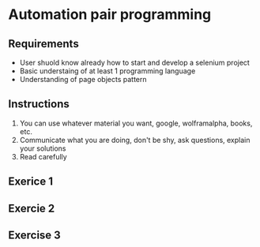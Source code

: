 # Automation pair programming

## Requirements

- User shuold know already how to start and develop a selenium project
- Basic understaing of at least 1 programming language
- Understanding of page objects pattern

## Instructions

1. You can use whatever material you want, google, wolframalpha, books, etc.
2. Communicate what you are doing, don't be shy, ask questions, explain your solutions
3. Read carefully

## Exerice 1

## Exercie 2

## Exercise 3 

